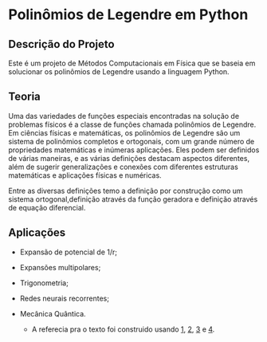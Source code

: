 # Polinômios de Legendre em Python

## Descrição do Projeto

Este é um projeto de Métodos Computacionais em Física que se baseia em solucionar os polinômios de Legendre usando a linguagem Python.

## Teoria
Uma das variedades de funções especiais encontradas na solução de problemas físicos é a classe de funções chamada polinômios de Legendre.
Em ciências físicas e matemáticas, os polinômios de Legendre são um sistema de polinômios completos e ortogonais, com um grande número de propriedades matemáticas e inúmeras aplicações. Eles podem ser definidos de várias maneiras, e as várias definições destacam aspectos diferentes, além de sugerir generalizações e conexões com diferentes estruturas matemáticas e aplicações físicas e numéricas.

Entre as diversas definições temo a definição por construção como um sistema ortogonal,definição através da função geradora e definição através de equação diferencial.

## Aplicações

 - Expansão de potencial de 1/r;
 - Expansões multipolares;
 - Trigonometria;
 - Redes neurais recorrentes;
 - Mecânica Quântica.
 
 
   - A referecia pra o texto foi construido usando [1](https://www.amazon.com/exec/obidos/ASIN/0486612724/ref=nosim/ericstreasuretro), [2](https://encyclopediaofmath.org/wiki/Legendre_polynomials), [3](https://en.wikipedia.org/wiki/Legendre_polynomials) e [4](http://hyperphysics.phy-astr.gsu.edu/hbase/Math/legend.html).
